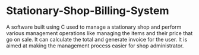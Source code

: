 # Stationary-Shop-Billing-System
A software built using C used to manage a stationary shop and perform various management operations like managing the items and their price that go on sale. It can calculate the total and generate invoice for the user. It is aimed at making the management process easier for shop administrator.
